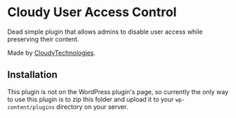 # Cloudy User Access Control

Dead simple plugin that allows admins to disable user access while preserving their content. 

Made by [CloudyTechnologies](https://cloudytechnologies.mk/).

## Installation

This plugin is not on the WordPress plugin's page, 
so currently the only way to use this plugin is to zip this folder and upload it to your 
`wp-content/plugins` directory on your server.
